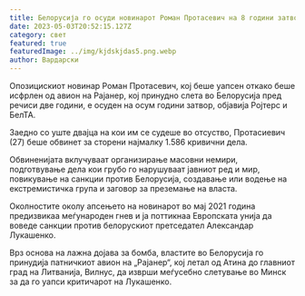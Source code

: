 ```yaml
---
title: Белорусија го осуди новинарот Роман Протасевич на 8 години затвор
date: 2023-05-03T20:52:15.127Z
category: свет
featured: true
featuredImage: ../img/kjdskjdas5.png.webp
author: Вардарски
---
```


Опозицискиот новинар Роман Протасевич, кој беше уапсен откако беше исфрлен од авион на Рајанер, кој принудно слета во Белорусија пред речиси две години, е осуден на осум години затвор, објавија Ројтерс и БелТА.

Заедно со уште двајца на кои им се судеше во отсуство, Протасиевич (27) беше обвинет за сторени најмалку 1.586 кривични дела.

Обвиненијата вклучуваат организирање масовни немири, подготвување дела кои грубо го нарушуваат јавниот ред и мир, повикување на санкции против Белорусија, создавање или водење на екстремистичка група и заговор за преземање на власта.

Околностите околу апсењето на новинарот во мај 2021 година предизвикаа меѓународен гнев и ја поттикнаа Европската унија да воведе санкции против белорускиот претседател Александар Лукашенко.

Врз основа на лажна дојава за бомба, властите во Белорусија го принудија патничкиот авион на „Рајанер“, кој летал од Атина до главниот град на Литванија, Вилнус, да изврши меѓусебно слетување во Минск за да го уапси критичарот на Лукашенко.
